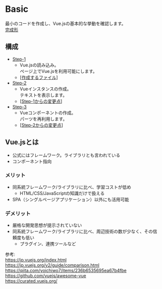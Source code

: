 # Basic
最小のコードを作成し、Vue.jsの基本的な挙動を確認します。  
[完成形](https://vue-introduction-basic.netlify.com)

## 構成
* [Step-1](./step-1)  
    * Vue.jsの読み込み。  
      ページ上でVue.jsを利用可能にします。  
    * [[作成するファイル](https://github.com/dsktschy/vue-introduction/commit/310722b#diff-a3a7a8f?diff=split)]  
* [Step-2](./step-2)  
    * Vueインスタンスの作成。  
      テキストを表示します。  
    * [[Step-1からの変更点](https://github.com/dsktschy/vue-introduction/commit/a76498a#diff-a3a7a8f?diff=split)]  
* [Step-3](./step-3)  
    * Vueコンポーネントの作成。  
      パーツを再利用します。  
    * [[Step-2からの変更点](https://github.com/dsktschy/vue-introduction/commit/27f7af4#diff-a3a7a8f?diff=split)]  

## Vue.jsとは
* 公式にはフレームワーク。ライブラリとも言われている
* コンポーネント指向

### メリット
* 同系統フレームワーク/ライブラリに比べ、学習コストが低め
  * HTML/CSS/JavaScriptの知識だけで扱える
* SPA（シングルページアプリケーション）以外にも活用可能

### デメリット
* 厳格な開発思想が提示されていない
* 同系統フレームワーク/ライブラリに比べ、周辺技術の数が少なく、その信頼度も低い
  * プラグイン、連携ツールなど

参考:  
https://jp.vuejs.org/index.html  
https://jp.vuejs.org/v2/guide/comparison.html  
https://qiita.com/yoichiwo7/items/236b6535695ea67b4fbe  
https://github.com/vuejs/awesome-vue  
https://curated.vuejs.org/
